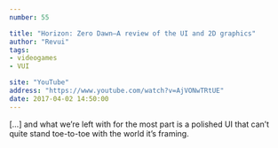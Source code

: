 ```yaml
---
number: 55

title: "Horizon: Zero Dawn—A review of the UI and 2D graphics"
author: "Revui"
tags:
- videogames
- VUI

site: "YouTube"
address: "https://www.youtube.com/watch?v=AjVONwTRtUE"
date: 2017-04-02 14:50:00
---
```


[…] and what we’re left with for the most part is a polished UI that can’t quite stand toe-to-toe  with the world it’s framing.
